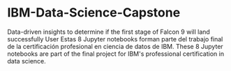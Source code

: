 # IBM-Data-Science-Capstone
Data-driven insights to determine if the first stage of Falcon 9 will land successfully
User
Estas 8 Jupyter notebooks forman parte del trabajo final de la certificación profesional en ciencia de datos de IBM.
These 8 Jupyter notebooks are part of the final project for IBM's professional certification in data science.
